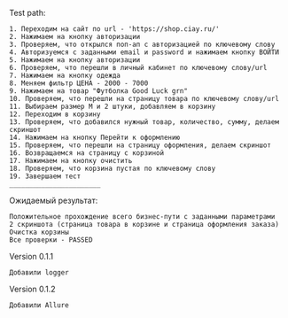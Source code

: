 Test path:

    1. Переходим на сайт по url - 'https://shop.ciay.ru/'
    2. Нажимаем на кнопку авторизации
    3. Проверяем, что открылся поп-ап с авторизацией по ключевому слову
    4. Авторизуемся с заданными email и password и нажимаем кнопку ВОЙТИ
    5. Нажимаем на кнопку авторизации
    6. Проверяем, что перешли в личный кабинет по ключевому слову/url
    7. Нажимаем на кнопку одежда
    8. Меняем фильтр ЦЕНА - 2000 - 7000
    9. Нажимаем на товар "Футболка Good Luck grn"
    10. Проверяем, что перешли на страницу товара по ключевому слову/url
    11. Выбираем размер М и 2 штуки, добавляем в корзину
    12. Переходим в корзину
    13. Проверяем, что добавился нужный товар, количество, сумму, делаем скриншот
    14. Нажимаем на кнопку Перейти к оформлению
    15. Проверяем, что перешли на страницу оформления, делаем скриншот
    16. Возвращаемся на страницу с корзиной
    17. Нажимаем на кнопку очистить
    18. Проверяем, что корзина пустая по ключевому слову
    19. Завершаем тест
    _______________________

Ожидаемый результат:

    Положительное прохождение всего бизнес-пути с заданными параметрами
    2 скриншота (страница товара в корзине и страница оформления заказа)
    Очистка корзины
    Все проверки - PASSED
    
Version 0.1.1
    
    Добавили logger

Version 0.1.2
    
    Добавили Allure
